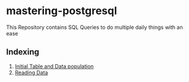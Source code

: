 # mastering-postgresql
This Repository contains SQL Queries to do multiple daily things with an ease 

## Indexing
<ol>
  <li><a href="https://github.com/Rahulbeniwal26119/mastering-postgresql/blob/master/initial.pgsql">Initial Table and Data population</a></li>
  <li><a href="https://github.com/Rahulbeniwal26119/mastering-postgresql/blob/master/retriving.pgsql">Reading Data</a></li>
</ol>
